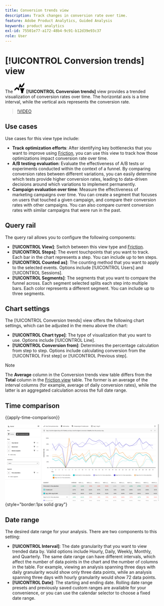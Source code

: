 ```yaml
---
title: Conversion trends view
description: Track changes in conversion rate over time.
feature: Adobe Product Analytics, Guided Analysis
keywords: product analytics
exl-id: 75501e77-a172-48b4-9c91-b12d39e93c37
role: User
---
```

# [!UICONTROL Conversion trends] view

The ![ConversionTrens](/help/assets/icons/ConversionTrends.svg) **[!UICONTROL Conversion trends]** view provides a trended visualization of conversion rates over time. The horizontal axis is a time interval, while the vertical axis represents the conversion rate.

>[!VIDEO](https://video.tv.adobe.com/v/3421662/?learn=on)

## Use cases

Use cases for this view type include:

* **Track optimization efforts**: After identifying key bottlenecks that you want to improve using [Friction](friction.md), you can use this view to track how those optimizations impact conversion rate over time.
* **A/B testing evaluation**: Evaluate the effectiveness of A/B tests or experiments conducted within the context of a funnel. By comparing conversion rates between different variations, you can easily determine which tests provide higher conversion rates, leading to data-driven decisions around which variations to implement permanently.
* **Campaign evaluation over time**: Measure the effectiveness of marketing campaigns over time. You can create a segment that focuses on users that touched a given campaign, and compare their conversion rates with other campaigns. You can also compare current conversion rates with similar campaigns that were run in the past.

## Query rail

The query rail allows you to configure the following components:

* **[!UICONTROL View]**: Switch between this view type and [Friction](friction.md).
* **[!UICONTROL Steps]**: The event touchpoints that you want to track. Each bar in the chart represents a step. You can include up to ten steps.
* **[!UICONTROL Counted as]**: The counting method that you want to apply to the selected events. Options include [!UICONTROL Users] and [!UICONTROL Sessions].
* **[!UICONTROL Segments]**: The segments that you want to compare the funnel across. Each segment selected splits each step into multiple bars. Each color represents a different segment. You can include up to three segments.

## Chart settings

The [!UICONTROL Conversion trends] view offers the following chart settings, which can be adjusted in the menu above the chart:

* **[!UICONTROL Chart type]**: The type of visualization that you want to use. Options include [!UICONTROL Line].
* **[!UICONTROL Conversion from]**: Determines the percentage calculation from step to step. Options include calculating conversion from the [!UICONTROL First step] or [!UICONTROL Previous step].

>[!NOTE]
>
>The **Average** column in the Conversion trends view table differs from the **Total** column in the [Friction view](friction.md) table. The former is an average of the interval columns (for example, average of daily conversion rates), while the latter is an aggregated calculation across the full date range.

## Time comparison

{{apply-time-comparison}}

![Conversion trends time compare](../assets/conversion-trends-compare.png){style="border:1px solid gray"}

## Date range

The desired date range for your analysis. There are two components to this setting:

* **[!UICONTROL Interval]**: The date granularity that you want to view trended data by. Valid options include Hourly, Daily, Weekly, Monthly, and Quarterly. The same date range can have different intervals, which affect the number of data points in the chart and the number of columns in the table. For example, viewing an analysis spanning three days with daily granularity would show only three data points, while an analysis spanning three days with hourly granularity would show 72 data points.
* **[!UICONTROL Date]**: The starting and ending date. Rolling date range presets and previously saved custom ranges are available for your convenience, or you can use the calendar selector to choose a fixed date range.
